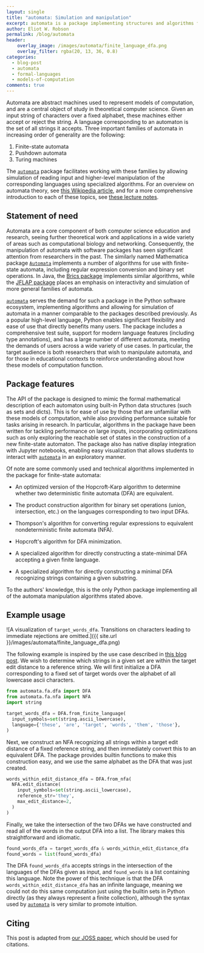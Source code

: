 ```yaml
---
layout: single
title: "automata: Simulation and manipulation"
excerpt: automata is a package implementing structures and algorithms for manipulating finite automata, pushdown automata, and Turing machines, that was recently accepted into the pyOpenSci ecosystem.
author: Eliot W. Robson
permalink: /blog/automata
header:
    overlay_image: /images/automata/finite_language_dfa.png
    overlay_filter: rgba(20, 13, 36, 0.8)
categories:
  - blog-post
  - automata
  - formal-languages
  - models-of-computation
comments: true
---
```



Automata are abstract machines used to represent models of computation, and are a central object of study in theoretical computer science. Given an input string of characters over a fixed alphabet, these machines either accept or reject the string. A language corresponding to an automaton is
the set of all strings it accepts. Three important families of automata in increasing order of generality are the following:

1. Finite-state automata
2. Pushdown automata
3. Turing machines

The [`automata`](https://caleb531.github.io/automata/) package facilitates working with these families by allowing simulation of reading input and higher-level manipulation
of the corresponding languages using specialized algorithms. For an overview on automata theory, see [this Wikipedia article](https://en.wikipedia.org/wiki/Automata_theory), and
for a more comprehensive introduction to each of these topics, see [these lecture notes](https://jeffe.cs.illinois.edu/teaching/algorithms/#models).

## Statement of need

Automata are a core component of both computer science education and research, seeing further theoretical work
and applications in a wide variety of areas such as computational biology and networking.
Consequently, the manipulation of automata with software packages has seen significant attention from
researchers in the past. The similarly named Mathematica package [`Automata`](https://www.cs.cmu.edu/~sutner/automata.html) implements a number of
algorithms for use with finite-state automata, including regular expression conversion and binary set operations.
In Java, the [Brics package](https://www.brics.dk/automaton/) implements similar algorithms, while the [JFLAP package](https://www.jflap.org/) places an emphasis
on interactivity and simulation of more general families of automata.

[`automata`](https://caleb531.github.io/automata/) serves the demand for such a package in the Python software ecosystem, implementing algorithms and allowing for
simulation of automata in a manner comparable to the packages described previously. As a popular high-level language, Python enables
significant flexibility and ease of use that directly benefits many users. The package includes a comprehensive test suite,
support for modern language features (including type annotations), and has a large number of different automata,
meeting the demands of users across a wide variety of use cases. In particular, the target audience
is both researchers that wish to manipulate automata, and for those in educational contexts to reinforce understanding about how these
models of computation function.

## Package features

The API of the package is designed to mimic the formal mathematical description of each automaton using built-in Python data structures
(such as sets and dicts). This is for ease of use by those that are unfamiliar with these models of computation, while also providing performance
suitable for tasks arising in research. In particular, algorithms in the package have been written for tackling
performance on large inputs, incorporating optimizations such as only exploring the reachable set of states
in the construction of a new finite-state automaton. The package also has native display integration with Jupyter
notebooks, enabling easy visualization that allows students to interact with [`automata`](https://caleb531.github.io/automata/) in an exploratory manner.

Of note are some commonly used and technical algorithms implemented in the package for finite-state automata:

- An optimized version of the Hopcroft-Karp algorithm to determine whether two deterministic finite automata (DFA) are equivalent.

- The product construction algorithm for binary set operations (union, intersection, etc.) on the languages corresponding to two input DFAs.

- Thompson's algorithm for converting regular expressions to equivalent nondeterministic finite automata (NFA).

- Hopcroft's algorithm for DFA minimization.

- A specialized algorithm for directly constructing a state-minimal DFA accepting a given finite language.

- A specialized algorithm for directly constructing a minimal DFA recognizing strings containing a given substring.

To the authors' knowledge, this is the only Python package implementing all of the automata manipulation algorithms stated above.

## Example usage

![A visualization of `target_words_dfa`. Transitions on characters leading to immediate rejections are omitted.]({{ site.url }}/images/automata/finite_language_dfa.png)

The following example is inspired by the use case described in [this blog post](http://blog.notdot.net/2010/07/Damn-Cool-Algorithms-Levenshtein-Automata).
We wish to determine which strings in a given set are within the target edit distance
to a reference string. We will first initialize a DFA corresponding to a fixed set of target words
over the alphabet of all lowercase ascii characters.

```python
from automata.fa.dfa import DFA
from automata.fa.nfa import NFA
import string

target_words_dfa = DFA.from_finite_language(
  input_symbols=set(string.ascii_lowercase),
  language={'these', 'are', 'target', 'words', 'them', 'those'},
)
```

Next, we construct an NFA recognizing all strings within a target edit distance of a fixed
reference string, and then immediately convert this to an equivalent DFA. The package provides
builtin functions to make this construction easy, and we use the same alphabet as the DFA that was just created.

```python
words_within_edit_distance_dfa = DFA.from_nfa(
  NFA.edit_distance(
    input_symbols=set(string.ascii_lowercase),
    reference_str='they',
    max_edit_distance=2,
  )
)
```

Finally, we take the intersection of the two DFAs we have constructed and read all of
the words in the output DFA into a list. The library makes this straightforward and idiomatic.

```python
found_words_dfa = target_words_dfa & words_within_edit_distance_dfa
found_words = list(found_words_dfa)
```

The DFA `found_words_dfa` accepts strings in the intersection of the languages of the
DFAs given as input, and `found_words` is a list containing this language. Note the power of this
technique is that the DFA `words_within_edit_distance_dfa`
has an infinite language, meaning we could not do this same computation just using the builtin
sets in Python directly (as they always represent a finite collection), although the
syntax used by [`automata`](https://caleb531.github.io/automata/) is very similar to promote intuition.

## Citing

This post is adapted from [our JOSS paper](https://joss.theoj.org/papers/10.21105/joss.05759), which should be used for citations.
